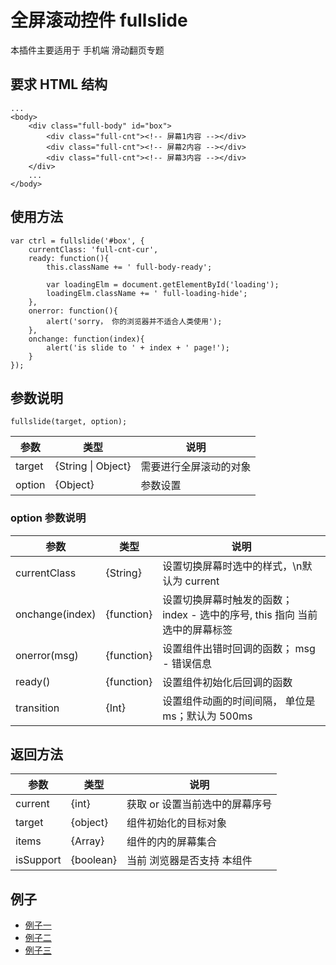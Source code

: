 # 全屏滚动控件 fullslide


本插件主要适用于 手机端 滑动翻页专题

## 要求 HTML 结构
    ...
    <body>
        <div class="full-body" id="box">
            <div class="full-cnt"><!-- 屏幕1内容 --></div>
            <div class="full-cnt"><!-- 屏幕2内容 --></div>
            <div class="full-cnt"><!-- 屏幕3内容 --></div>
        </div>
        ...
    </body>


## 使用方法
    var ctrl = fullslide('#box', {
        currentClass: 'full-cnt-cur',
        ready: function(){
            this.className += ' full-body-ready';

            var loadingElm = document.getElementById('loading');
            loadingElm.className += ' full-loading-hide';
        },
        onerror: function(){
            alert('sorry， 你的浏览器并不适合人类使用');
        },
        onchange: function(index){
            alert('is slide to ' + index + ' page!');
        }
    });

## 参数说明
    fullslide(target, option);

|参数|类型|说明|
|----|----|----|
|target|{String &verbar; Object}| 需要进行全屏滚动的对象|
|option|{Object}| 参数设置|

### option 参数说明

|参数|类型|说明|
|----|----|----|
|currentClass|{String}|设置切换屏幕时选中的样式，\n默认为 current|
|onchange(index)|{function}|设置切换屏幕时触发的函数； index - 选中的序号, this 指向 当前选中的屏幕标签|
|onerror(msg)|{function}|设置组件出错时回调的函数； msg - 错误信息|
|ready()|{function}|设置组件初始化后回调的函数|
|transition|{Int}|设置组件动画的时间间隔， 单位是 ms；默认为 500ms|

## 返回方法

|参数|类型|说明|
|----|----|----|
|current|{int}|获取 or 设置当前选中的屏幕序号|
|target|{object}|组件初始化的目标对象|
|items|{Array}|组件的内的屏幕集合|
|isSupport|{boolean}|当前 浏览器是否支持 本组件|

## 例子
* [例子一](examples/demo.html)
* [例子二](examples/demo2.html)
* [例子三](examples/demo3.html)
